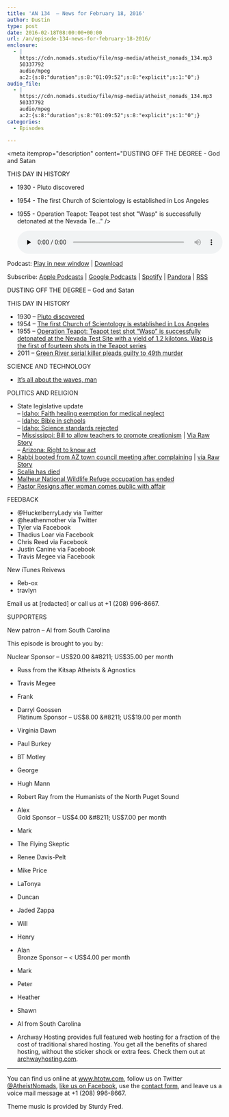 ```yaml
---
title: 'AN 134  – News for February 18, 2016'
author: Dustin
type: post
date: 2016-02-18T08:00:00+00:00
url: /an/episode-134-news-for-february-18-2016/
enclosure:
  - |
    https://cdn.nomads.studio/file/nsp-media/atheist_nomads_134.mp3
    50337792
    audio/mpeg
    a:2:{s:8:"duration";s:8:"01:09:52";s:8:"explicit";s:1:"0";}
audio_file:
  - |
    https://cdn.nomads.studio/file/nsp-media/atheist_nomads_134.mp3
    50337792
    audio/mpeg
    a:2:{s:8:"duration";s:8:"01:09:52";s:8:"explicit";s:1:"0";}
categories:
  - Episodes

---
```

<div itemscope itemtype="http://schema.org/AudioObject">
  <meta itemprop="name" content="Episode 134  &#8211; News for February 18, 2016" />
  
  <meta itemprop="uploadDate" content="2016-02-18T01:00:00-07:00" />
  
  <meta itemprop="encodingFormat" content="audio/mpeg" />
  
  <meta itemprop="duration" content="PT1H09M52S" />
  
  <meta itemprop="description" content="DUSTING OFF THE DEGREE - God and Satan

THIS DAY IN HISTORY
* 1930 - Pluto discovered
* 1954 - The first Church of Scientology is established in Los Angeles
* 1955 - Operation Teapot: Teapot test shot &quot;Wasp&quot; is successfully detonated at the Nevada Te..." />
  
  <meta itemprop="contentUrl" content="https://dts.podtrac.com/redirect.mp3/cdn.nomads.studio/file/nsp-media/atheist_nomads_134.mp3" />
  
  <meta itemprop="contentSize" content="48.0" />
  </p> 
  
  <div class="powerpress_player" id="powerpress_player_8391">
    <audio class="wp-audio-shortcode" id="audio-5103-135" preload="none" style="width: 100%;" controls="controls"><source type="audio/mpeg" src="https://dts.podtrac.com/redirect.mp3/cdn.nomads.studio/file/nsp-media/atheist_nomads_134.mp3?_=135" /><a href="https://dts.podtrac.com/redirect.mp3/cdn.nomads.studio/file/nsp-media/atheist_nomads_134.mp3">https://dts.podtrac.com/redirect.mp3/cdn.nomads.studio/file/nsp-media/atheist_nomads_134.mp3</a></audio>
  </div>
</div>

<p class="powerpress_links powerpress_links_mp3">
  Podcast: <a href="https://dts.podtrac.com/redirect.mp3/cdn.nomads.studio/file/nsp-media/atheist_nomads_134.mp3" class="powerpress_link_pinw" target="_blank" title="Play in new window" onclick="return powerpress_pinw('https://htotw.com/?powerpress_pinw=5103-podcast');" rel="nofollow">Play in new window</a> | <a href="https://dts.podtrac.com/redirect.mp3/cdn.nomads.studio/file/nsp-media/atheist_nomads_134.mp3" class="powerpress_link_d" title="Download" rel="nofollow" download="atheist_nomads_134.mp3">Download</a>
</p>

<p class="powerpress_links powerpress_subscribe_links">
  Subscribe: <a href="https://podcasts.apple.com/us/podcast/humanists-take-on-the-world/id530050098?mt=2&ls=1" class="powerpress_link_subscribe powerpress_link_subscribe_itunes" target="_blank" title="Subscribe on Apple Podcasts" rel="nofollow">Apple Podcasts</a> | <a href="https://www.google.com/podcasts?feed=aHR0cDovL2F0aGVpc3Rub21hZHMubGlic3luLmNvbS9yc3M%3D" class="powerpress_link_subscribe powerpress_link_subscribe_googleplay" target="_blank" title="Subscribe on Google Podcasts" rel="nofollow">Google Podcasts</a> | <a href="https://open.spotify.com/show/3LzK2xZGike6Tc1GEMtMbr?si=LieN9SNuTpq96smuaUsH8A" class="powerpress_link_subscribe powerpress_link_subscribe_spotify" target="_blank" title="Subscribe on Spotify" rel="nofollow">Spotify</a> | <a href="https://www.pandora.com/podcast/atheist-nomads/PC:10122?corr=62071012&part=ug" class="powerpress_link_subscribe powerpress_link_subscribe_pandora" target="_blank" title="Subscribe on Pandora" rel="nofollow">Pandora</a> | <a href="https://htotw.com/feed/podcast/" class="powerpress_link_subscribe powerpress_link_subscribe_rss" target="_blank" title="Subscribe via RSS" rel="nofollow">RSS</a>
</p>

DUSTING OFF THE DEGREE &#8211; God and Satan

THIS DAY IN HISTORY  
* 1930 &#8211; <a href="http://www.history.com/this-day-in-history/pluto-discovered" target="_blank" rel="noopener">Pluto discovered</a>  
* 1954 &#8211; <a href="https://en.wikipedia.org/wiki/Church_of_Scientology" target="_blank" rel="noopener">The first Church of Scientology is established in Los Angeles</a>  
* 1955 &#8211; <a href="https://en.wikipedia.org/wiki/Operation_Teapot" target="_blank" rel="noopener">Operation Teapot: Teapot test shot &#8220;Wasp&#8221; is successfully detonated at the Nevada Test Site with a yield of 1.2 kilotons. Wasp is the first of fourteen shots in the Teapot series</a>  
* 2011 &#8211; <a href="http://www.history.com/this-day-in-history/green-river-serial-killer-pleads-guilty-to-49th-murder" target="_blank" rel="noopener">Green River serial killer pleads guilty to 49th murder</a>

SCIENCE AND TECHNOLOGY  
* <a href="https://www.ligo.caltech.edu/news/ligo20160211" target="_blank" rel="noopener">It’s all about the waves, man</a>

POLITICS AND RELIGION  
* State legislative update  
&#8211; <a href="http://magicvalley.com/news/local/govt-and-politics/otter-wants-lawmakers-to-study-faith-healing-and-child-deaths/article_8019d1eb-ef36-5655-af86-38a562b679c1.html" target="_blank" rel="noopener">Idaho: Faith healing exemption for medical neglect</a>  
&#8211; <a href="http://www.idahoednews.org/news/house-introduces-class-size-bill/#.VsEOK3WlxhG" target="_blank" rel="noopener">Idaho: Bible in schools</a>  
&#8211; <a href="http://www.idahoednews.org/news/proposed-science-and-humanities-standards-in-limbo/#.VsEoRnWlxhE" target="_blank" rel="noopener">Idaho: Science standards rejected</a>  
&#8211; <a href="http://www.clarionledger.com/story/news/2016/02/10/bill-would-allow-teachers-promote-creationism/80084338/" target="_blank" rel="noopener">Mississippi: Bill to allow teachers to promote creationism</a> | <a href="http://www.rawstory.com/2016/02/miss-republican-wants-to-let-creationist-and-climate-skeptic-teachers-push-their-views-in-class/" target="_blank" rel="noopener">Via Raw Story</a>  
&#8211; <a href="http://news.atheists.org/2016/02/11/atheists-right-to-know-act-is-introduced-in-az-legislature/" target="_blank" rel="noopener">Arizona: Right to know act</a>  
* <a href="http://dcourier.com/main.asp?SectionID=1&SubSectionID=1&ArticleID=154838" target="_blank" rel="noopener">Rabbi booted from AZ town council meeting after complaining</a> | <a href="http://www.rawstory.com/2016/02/watch-rabbi-berates-arizona-town-council-members-over-christian-prayer-then-gets-booted-out/" target="_blank" rel="noopener">via Raw Story</a>  
* <a href="http://www.cbsnews.com/news/supreme-court-justice-antonin-scalia-found-dead-in-texas/" target="_blank" rel="noopener">Scalia has died</a>  
* <a href="http://www.opb.org/news/series/burns-oregon-standoff-bundy-militia-news-updates/malheur-occupation-ends/?t=070192" target="_blank" rel="noopener">Malheur National Wildlife Refuge occupation has ended</a>  
* <a href="http://www.rawstory.com/2016/02/woman-sues-megachurch-after-they-stiff-her-for-3000-hush-money-payoff-over-affair-with-pastor/" target="_blank" rel="noopener">Pastor Resigns after woman comes public with affair</a>

FEEDBACK  
* @HuckelberryLady via Twitter  
* @heathenmother via Twitter  
* Tyler via Facebook  
* Thadius Loar via Facebook  
* Chris Reed via Facebook  
* Justin Canine via Facebook  
* Travis Megee via Facebook

New iTunes Reivews  
* Reb-ox  
* travlyn

Email us at [redacted] or call us at +1 (208) 996-8667.

SUPPORTERS

New patron &#8211; Al from South Carolina

This episode is brought to you by:

Nuclear Sponsor &#8211; US$20.00 &#8211; US$35.00 per month  
* Russ from the Kitsap Atheists & Agnostics  
* Travis Megee  
* Frank  
* Darryl Goossen  
Platinum Sponsor &#8211; US$8.00 &#8211; US$19.00 per month  
* Virginia Dawn  
* Paul Burkey  
* BT Motley  
* George  
* Hugh Mann  
* Robert Ray from the Humanists of the North Puget Sound  
* Alex  
Gold Sponsor &#8211; US$4.00 &#8211; US$7.00 per month  
* Mark  
* The Flying Skeptic  
* Renee Davis-Pelt  
* Mike Price  
* LaTonya  
* Duncan  
* Jaded Zappa  
* Will  
* Henry  
* Alan  
Bronze Sponsor &#8211; < US$4.00 per month  
* Mark  
* Peter  
* Heather  
* Shawn  
* Al from South Carolina

* Archway Hosting provides full featured web hosting for a fraction of the cost of traditional shared hosting. You get all the benefits of shared hosting, without the sticker shock or extra fees. Check them out at <a href="http://archwayhosting.com/" target="_blank" rel="noopener">archwayhosting.com</a>.

<hr width="500" />

You can find us online at <a href="https://www.htotw.com/" target="_blank" rel="noopener">www.htotw.com</a>, follow us on Twitter <a href="https://htotw.com/twitter" target="_blank" rel="noopener">@AtheistNomads</a>, <a href="https://htotw.com/facebook" target="_blank" rel="noopener">like us on Facebook</a>, use the [contact form](https://htotw.com/contact), and leave us a voice mail message at +1 (208) 996-8667.

Theme music is provided by Sturdy Fred.